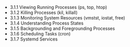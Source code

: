 

- 3.1.1 Viewing Running Processes (ps, top, htop)
- 3.1.2 Killing Processes (kil, killall)
- 3.1.3 Monitoring System Resources (vmstst, iostat, free)
- 3.1.4 Understanding Process States
- 3.1.5 Backgrounding and Foregrounding Processes
- 3.1.6 Scheduling Tasks (cron)
- 3.1.7 Systemd Services